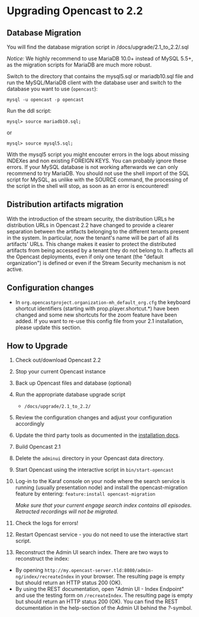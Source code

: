 # Upgrading Opencast to 2.2

## Database Migration
You will find the database migration script in /docs/upgrade/2.1_to_2.2/<vendor>.sql

*Notice:* We highly recommend to use MariaDB 10.0+ instead of MySQL 5.5+, as the migration scripts for MariaDB are much more robust. 

Switch to the directory that contains the mysql5.sql or mariadb10.sql file and run the MySQL/MariaDB client with the 
database user and switch to the database you want to use (`opencast`):

    mysql -u opencast -p opencast

Run the ddl script:

    mysql> source mariadb10.sql;

or 

    mysql> source mysql5.sql;

With the mysql5 script you might encouter errors in the logs about missing INDEXes and non existing FOREIGN KEYS. You can probably ignore these errors. If your MySQL database is not working afterwards we can only recommend to try MariaDB. You should not use the shell import of the SQL script for MySQL, as unlike with the SOURCE command, the processing of the script in the shell will stop, as soon as an error is encountered!

## Distribution artifacts migration
With the introduction of the stream security, the distribution URLs he distribution URLs in Opencast 2.2 have changed
to provide a clearer separation between the artifacts belonging to the different tenants present in the system. 
In particular, now the tenant's name will be part of all its artifacts' URLs. This change makes it easier to protect 
the distributed artifacts from being accessed by a tenant they do not belong to. It affects all the Opencast 
deployments, even if only one tenant (the "default organization") is defined or even if the Stream Security 
mechanism is not active.

## Configuration changes

* In `org.opencastproject.organization-mh_default_org.cfg` the keyboard shortcut identifiers (starting with 
prop.player.shortcut.*) have been changed and some new shortcuts for the zoom feature have been added. 
If you want to re-use this config file from your 2.1 installation, please update this section.

## How to Upgrade

1. Check out/download Opencast 2.2
2. Stop your current Opencast instance
3. Back up Opencast files and database (optional)
4. Run the appropriate database upgrade script
     - `/docs/upgrade/2.1_to_2.2/`
5. Review the configuration changes and adjust your configuration accordingly
6. Update the third party tools as documented in the [installation docs](../installation/index.md).
7. Build Opencast 2.1
8. Delete the `adminui` directory in your Opencast data directory.
9. Start Opencast using the interactive script in `bin/start-opencast`
10. Log-in to the Karaf console on your node where the search service is running (usually presentation node) 
    and install the opencast-migration feature by entering: `feature:install opencast-migration`

    *Make sure that your current engage search index contains all episodes. Retracted recordings will not be 
    migrated.*
11. Check the logs for errors!
12. Restart Opencast service - you do not need to use the interactive start script.
13. Reconstruct the Admin UI search index. There are two ways to reconstruct the index:

  * By opening `http://my.opencast-server.tld:8080/admin-ng/index/recreateIndex` in your browser.
    The resulting page is empty but should return an HTTP status 200 (OK).
  * By using the REST documentation, open "Admin UI - Index Endpoint" and use the testing form on `/recreateIndex`.
    The resulting page is empty but should return an HTTP status 200 (OK).
    You can find the REST documentation in the help-section of the Admin UI behind the *?*-symbol.

